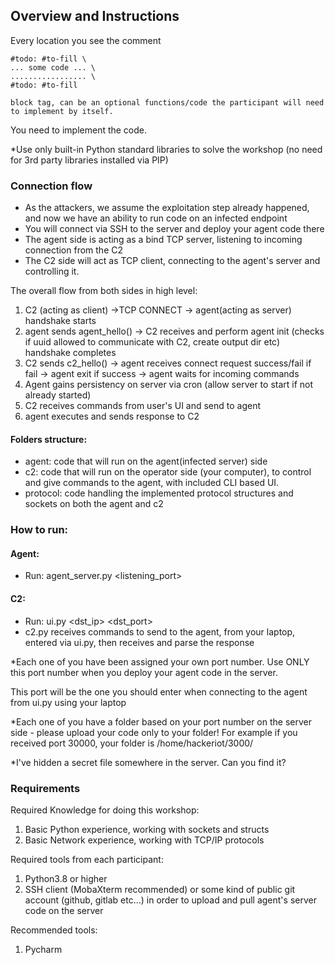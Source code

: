 
## Overview and Instructions

Every location you see the comment 

    #todo: #to-fill \
    ... some code ... \
    ................. \
    #todo: #to-fill
    
    block tag, can be an optional functions/code the participant will need to implement by itself. 

You need to implement the code.

*Use only built-in Python standard libraries to solve the workshop (no need for 3rd party libraries installed via PIP) 


### Connection flow
  * As the attackers, we assume the exploitation step already happened, and now we have an ability to run code on an infected endpoint
  * You will connect via SSH to the server and deploy your agent code there
* The agent side is acting as a bind TCP server, listening to incoming connection from the C2
* The C2 side will act as TCP client, connecting to the agent's server and controlling it.


The overall flow from both sides in high level:

1. C2 (acting as client) ->TCP CONNECT ->  agent(acting as server)
     handshake starts
2. agent sends agent_hello() -> C2 receives and perform agent init
     (checks if uuid allowed to communicate with C2, create output dir etc)
     handshake completes
3. C2 sends c2_hello() -> agent receives connect request success/fail
    if fail -> agent exit
    if success -> agent waits for incoming commands
4. Agent gains persistency on server via cron (allow server to start if not already started)
5. C2 receives commands from user's UI and send to agent
6. agent executes and sends response to C2



#### Folders structure:
- agent: code that will run on the agent(infected server) side
- c2: code that will run on the operator side (your computer), to control and give commands to the agent, with included CLI based UI. 
- protocol: code handling the implemented protocol structures and sockets on both the agent and c2 

### How to run:
#### Agent:
  - Run: agent_server.py <listening_port>

#### C2:
  - Run: ui.py <dst_ip> <dst_port>
  - c2.py receives commands to send to the agent, from your laptop, entered via ui.py, then receives and parse the response


*Each one of you have been assigned your own port number. Use ONLY this port number when you deploy your agent code in the server.

This port will be the one you should enter when connecting to the agent from ui.py using your laptop

*Each one of you have a folder based on your port number on the server side - please upload your code only to your folder!
For example if you received port 30000, your folder is /home/hackeriot/3000/<put your agent code here>

*I've hidden a secret file somewhere in the server. Can you find it? 

### Requirements

Required Knowledge for doing this workshop:
1. Basic Python experience, working with sockets and structs
2. Basic Network experience, working with TCP/IP protocols

Required tools from each participant:
1. Python3.8 or higher
2. SSH client (MobaXterm recommended) or some kind of public git account (github, gitlab etc...) in order to upload and pull agent's server code on the server

Recommended tools:
1. Pycharm

